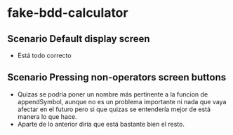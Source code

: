 # fake-bdd-calculator

## Scenario Default display screen

- Está todo correcto

## Scenario Pressing non-operators screen buttons

- Quizas se podría poner un nombre más pertinente a la funcion de appendSymbol, aunque no es un problema importante ni nada que vaya afectar en el futuro pero si que quizas se entendería mejor de está manera lo que hace.
- Aparte de lo anterior diría que está bastante bien el resto.
